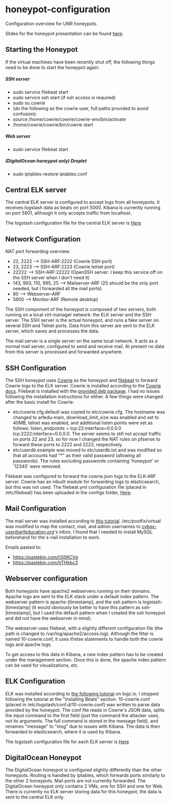 # honeypot-configuration
Configuration overview for UNR honeypots.

Slides for the honeypot presentation can be found [here](honeypot_pres.pptx): 

## Starting the Honeypot
If the virtual machines have been recently shut off, the following things need to be done to start the honeypot again:
##### SSH server
- sudo service filebeat start
- sudo service ssh start (if ssh access is required)
- sudo su cowrie
- (do the following as the cowrie user, full paths provided to avoid confusion):
- source /home/cowrie/cowrie/cowrie-env/bin/activate
- /home/cowrie/cowrie/bin/cowrie start

##### Web server
- sudo service filebeat start

##### (DigitalOcean honeypot only) Droplet
* sudo iptables-restore iptables.conf

## Central ELK server
The central ELK server is configured to accept logs from all honeypots. It receives logstash data as beats on port 5000. Kibana is currently running on port 5601, although it only accepts traffic from localhost.

The logstash configuration file for the central ELK server is [Here](configs/elk-master-logstash.conf)

## Network Configuration
NAT port forwarding overview:
- 22, 2222 --> SSH-ARF:2222 (Cowrie SSH port)
- 23, 2223 --> SSH-ARF:2223 (Cowrie telnet port)
- 22222 --> SSH-ARF:22222 (OpenSSH server: I keep this service off on the SSH server when I don't need it)
- 143, 993, 110, 995, 25 --> Mailserver-ARF (25 should be the only port needed, but I forwarded all the mail ports)
- 80 --> Webserver-ARF
- 5900 --> Monitor-ARF (Remote desktop)

The SSH component of the honeypot is composed of two servers, both running on a local virt-manager network: the ELK server and the SSH server. The SSH server is the actual honeypot, and runs a fake server on several SSH and Telnet ports. Data from this server are sent to the ELK server, which saves and processes the data.

The mail server is a single server on the same local network. It acts as a normal mail server, configured to send and receive mail. At present no data from this server is processed and forwarded anywhere.

## SSH Configuration
The SSH honeypot uses [Cowrie](https://github.com/cowrie/cowrie) as the honeypot and [filebeat](https://www.elastic.co/products/beats/filebeat) to forward Cowrie logs to the ELK server. Cowrie is installed according to the [Cowrie docs](https://github.com/cowrie/cowrie/blob/master/INSTALL.md). Filebeat is installed with the [provided deb package](https://www.elastic.co/guide/en/beats/filebeat/current/filebeat-installation.html). I had no issues following the installation instructions for either. A few things were changed after the basic install for Cowrie:

- etc/cowrie.cfg.default was copied to etc/cowrie.cfg. The hostname was changed to arfedu-main, download_limit_size was enabled and set to 40MB, telnet was enabled, and additional listen points were set as follows: listen_endpoints = tcp:22:interface=0.0.0.0 tcp:2222:interface=0.0.0.0. The server seems to still not accept traffic on ports 22 and 23, so for now I changed the NAT rules on pfsense to forward these ports to 2222 and 2223, respectively.
- etc/userdb.example was moved to etc/userdb.txt and was modified so that all accounts had "\*" as their valid password (allowing all passwords). The rules excluding passwords containing 'honeypot' or '12345' were removed.

Filebeat was configured to forward the cowrie.json logs to the ELK-ARF server. Cowrie has an inbuilt module for forwarding logs to elasticsearch, but this was not used. The filebeat.yml configuration file (placed in /etc/filebeat) has been uploaded in the configs folder, [Here](configs/filebeat.yml).

## Mail Configuration
The mail server was installed according to [this tutorial](https://www.digitalocean.com/community/tutorials/how-to-install-and-configure-postfix-on-ubuntu-18-04). /etc/postfix/virtual was modified to map the contact, mail, and admin usernames to cybex-user@arfeducation.org's inbox. I found that I needed to install MySQL beforehand for the s-nail installation to work.

Emails pasted to:
- https://pastebin.com/t3j5KCVq
- https://pastebin.com/tjTHkbc3

## Webserver configuration
Both honeypots have apache2 webservers running on their domains. Apache logs are sent to the ELK stack under a default index pattern. The webserver pattern is apache-[timestamp], and the ssh pattern is logstash-[timestamp] (it would obviously be better to have this pattern as ssh-[timestamp], but I used the default pattern when I created the ssh honeypot and did not have the webserver in mind).

The webserver uses filebeat, with a slightly different configuration file (the path is changed to /var/log/apache2/access.log). Although the filter is named 10-cowrie.conf, it uses if/else statements to handle both the cowrie logs and apache logs.

To get access to this data in Kibana, a new index pattern has to be created under the management section. Once this is done, the apache index pattern can be used for visualizations, etc.

## ELK Configuration
ELK was installed according to [the following tutorial](https://logz.io/learn/complete-guide-elk-stack/#installing-elk) on logz.io. I stopped following the tutorial at the "Installing Beats" section. 10-cowrie.conf (placed in /etc/logstash/conf.d/10-cowrie.conf) was written to parse data provided by the honeypot. The conf file reads in Cowrie's JSON data, splits the input command to the first field (just the command the attacker uses, not its arguments. The full command is stored in the message field), and renames "message" to "msg" due to issues with Kibana. The data is then forwarded to elasticsearch, where it is used by Kibana.

The logstash configuration file for each ELK server is [Here](configs/honeypot-logstash.conf)

## DigitalOcean Honeypot
The DigitalOcean honeypot is configured slightly differently than the other honeypots. Routing is handled by iptables, which forwards ports similarly to the other 2 honeypots. Mail ports are not currently forwarded. The DigitalOcean honeypot only contains 2 VMs, one for SSH and one for Web. There is currently no ELK server storing data for this honeypot, the data is sent to the central ELK only.
